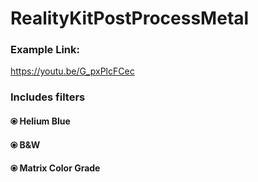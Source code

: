 # RealityKitPostProcessMetal
### Example Link:
https://youtu.be/G_pxPlcFCec

### Includes filters
#### ⦿  Helium Blue
#### ⦿ B&W
#### ⦿ Matrix Color Grade
